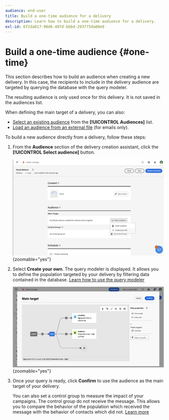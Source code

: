 ```yaml
---
audience: end-user
title: Build a one-time audience for a delivery
description: Learn how to build a one-time audience for a delivery.
exl-id: 6f2da017-90d6-497d-bbbd-293775da00e9
---
```

# Build a one-time audience {#one-time}

This section describes how to build an audience when creating a new delivery. In this case, the recipients to include in the delivery audience are targeted by querying the database with the query modeler.

The resulting audience is only used once for this delivery. It is not saved in the audiences list.

When defining the main target of a delivery, you can also:

* [Select an existing audience](add-audience.md) from the **[!UICONTROL Audiences]** list.
* [Load an audience from an external file](file-audience.md) (for emails only).

To build a new audience directly from a delivery, follow these steps: 

1. From the **Audience** section of the delivery creation assistant, click the **[!UICONTROL Select audience]** button.

    ![](assets/segment-builder0.png){zoomable="yes"}

1. Select **Create your own**. The query modeler is displayed. It allows you to define the population targeted by your delivery by filtering data contained in the database. [Learn how to use the query modeler](../query/query-modeler-overview.md)

    ![](assets/query-modeler.png){zoomable="yes"}

1. Once your query is ready, click **Confirm** to use the audience as the main target of your delivery.

   You can also set a control group to measure the impact of your campaigns. The control group do not receive the message. This allows you to compare the behavior of the population which received the message with the behavior of contacts which did not. [Learn more](control-group.md)
